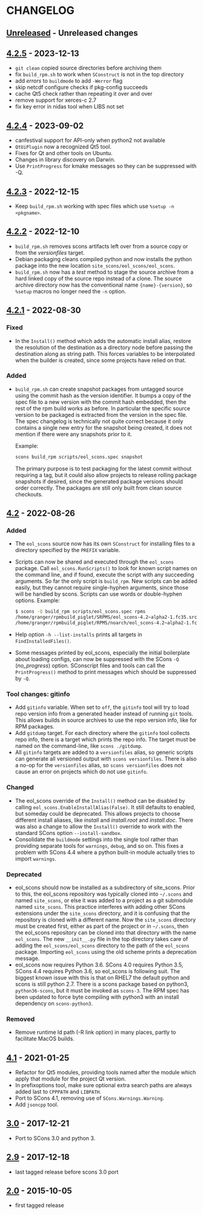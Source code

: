 # CHANGELOG

## [Unreleased] - Unreleased changes

## [4.2.5] - 2023-12-13

- `git clean` copied source directories before archiving them
- fix `build_rpm.sh` to work when `SConstruct` is not in the top directory
- add _errors_ to `buildmode` to add `-Werror` flag
- skip netcdf configure checks if pkg-config succeeds
- cache Qt5 check rather than repeating it over and over
- remove support for xerces-c 2.7
- fix key error in nidas tool when LIBS not set

## [4.2.4] - 2023-09-02

- canfestival support for API-only when python2 not available
- `QtUiPlugin` now a recognized Qt5 tool.
- Fixes for Qt and other tools on Ubuntu.
- Changes in library discovery on Darwin.
- Use `PrintProgress` for kmake messages so they can be suppressed with -Q.

## [4.2.3] - 2022-12-15

- Keep `build_rpm.sh` working with spec files which use `%setup -n <pkgname>`.

## [4.2.2] - 2022-12-10

- `build_rpm.sh` removes scons artifacts left over from a source copy or from
  the _versionfiles_ target.
- Debian packaging cleans compiled python and now installs the python package
  into the new location `site_scons/eol_scons/eol_scons`.
- `build_rpm.sh` now has a _test_ method to stage the source archive from a
  hard linked copy of the source repo instead of a clone.  The source archive
  directory now has the conventional name `{name}-{version}`, so `%setup`
  macros no longer need the `-n` option.

## [4.2.1] - 2022-08-30

### Fixed

- In the `Install()` method which adds the automatic install alias, restore
  the resolution of the destination as a directory node before passing the
  destination along as string path.  This forces variables to be interpolated
  when the builder is created, since some projects have relied on that.

### Added

- `build_rpm.sh` can create snapshot packages from untagged source using the
  commit hash as the version identifier.  It bumps a copy of the spec file to
  a new version with the commit hash embedded, then the rest of the rpm build
  works as before.  In particular the specific source version to be packaged
  is extracted from the version in the spec file.  The spec changelog is
  technically not quite correct because it only contains a single new entry
  for the snapshot being created, it does not mention if there were any
  snapshots prior to it.
  
  Example:

  ```sh
  scons build_rpm scripts/eol_scons.spec snapshot
  ```

  The primary purpose is to test packaging for the latest commit without
  requiring a tag, but it could also allow projects to release rolling package
  snapshots if desired, since the generated package versions should order
  correctly.  The packages are still only built from clean source checkouts.

## [4.2] - 2022-08-26

### Added

- The `eol_scons` source now has its own `SConstruct` for installing files to
  a directory specified by the `PREFIX` variable.
- Scripts can now be shared and executed through the `eol_scons` package.
  Call `eol_scons.RunScripts()` to look for known script names on the command
  line, and if found, execute the script with any succeeding arguments.  So
  far the only script is `build_rpm`.  New scripts can be added easily, but
  they cannot require single-hyphen arguments, since those will be handled by
  scons.  Scripts can use words or double-hyphen options.  Example:

  ```sh
  $ scons -Q build_rpm scripts/eol_scons.spec rpms
  /home/granger/rpmbuild_piglet/SRPMS/eol_scons-4.2~alpha2-1.fc35.src.rpm
  /home/granger/rpmbuild_piglet/RPMS/noarch/eol_scons-4.2~alpha2-1.fc35.noarch.rpm
  ```

- Help option `-h --list-installs` prints all targets in `FindInstalledFiles()`.
- Some messages printed by eol_scons, especially the initial boilerplate about
  loading configs, can now be suppressed with the SCons `-Q` (*no_progress*)
  option.  SConscript files and tools can call the `PrintProgress()` method to
  print messages which should be suppressed by `-Q`.

### Tool changes: gitinfo

- Add `gitinfo` variable.  When set to `off`, the `gitinfo` tool will try
  to load repo version info from a generated header instead of running
  `git` tools.  This allows builds in source archives to use the repo
  version info, like for RPM packages.
- Add `gitdump` target.  For each directory where the `gitinfo` tool collects
  repo info, there is a target which prints the repo info.  The target must be
  named on the command-line, like `scons ./gitdump`.
- All `gitinfo` targets are added to a `versionfiles` alias, so generic
  scripts can generate all versioned output with `scons versionfiles`.  There
  is also a no-op for the `versionfiles` alias, so `scons versionfiles` does
  not cause an error on projects which do not use `gitinfo`.

### Changed

- The eol_scons override of the `Install()` method can be disabled by calling
  `eol_scons.EnableInstallAlias(False)`.  It still defaults to enabled, but
  someday could be deprecated.  This allows projects to choose different
  install aliases, like *install* and *install.root* and *install.doc*.  There
  was also a change to allow the `Install()` override to work with the
  standard SCons option `--install-sandbox`.
- Consolidate the `buildmode` settings into the single tool rather than
  providing separate tools for `warnings`, `debug`, and so on.  This fixes a
  problem with SCons 4.4 where a python built-in module actually tries to
  import `warnings`.

### Deprecated

- eol_scons should now be installed as a subdirectory of site_scons.  Prior to
  this, the eol_scons repository was typically cloned into `~/.scons` and
  named `site_scons`, or else it was added to a project as a git submodule
  named `site_scons`.  This practice interferes with adding other SCons
  extensions under the `site_scons` directory, and it is confusing that the
  repository is cloned with a different name.  Now the `site_scons` directory
  must be created first, either as part of the project or in `~/.scons`, then
  the eol_scons repository can be cloned into that directory with the name
  `eol_scons`.  The new `__init__.py` file in the top directory takes care of
  adding the `eol_scons/eol_scons` directory to the path of the `eol_scons`
  package.  Importing `eol_scons` using the old scheme prints a deprecation
  message.
- eol_scons now requires Python 3.6.  SCons 4.0 requires Python 3.5, SCons 4.4
  requires Python 3.6, so eol_scons is following suit.  The biggest known
  issue with this is that on RHEL7 the default python and scons is still
  python 2.7.  There is a scons package based on python3, `python36-scons`,
  but it must be invoked as `scons-3`.  The RPM spec has been updated to force
  byte compiling with python3 with an install dependency on `scons-python3`.

### Removed

- Remove runtime ld path (-R link option) in many places, partly to facilitate
  MacOS builds.

## [4.1] - 2021-01-25

- Refactor for Qt5 modules, providing tools named after the module which apply
  that module for the project Qt version.
- In prefixoptions tool, make sure optional extra search paths are always
  added last to `CPPPATH` and `LIBPATH`.
- Port to SCons 4.1, removing use of `SCons.Warnings.Warning`.
- Add `jsoncpp` tool.

## [3.0] - 2017-12-21

- Port to SCons 3.0 and python 3.

## [2.9] - 2017-12-18

- last tagged release before scons 3.0 port

## [2.0] - 2015-10-05

- first tagged release

<!-- Versions -->
[unreleased]: https://github.com/NCAR/eol_scons
[4.2.5]: https://github.com/NCAR/eol_scons/releases/tag/v4.2.5
[4.2.4]: https://github.com/NCAR/eol_scons/releases/tag/v4.2.4
[4.2.3]: https://github.com/NCAR/eol_scons/compare/v4.2.2...v4.2.3
[4.2.2]: https://github.com/NCAR/eol_scons/compare/v4.2.1...v4.2.2
[4.2.1]: https://github.com/NCAR/eol_scons/compare/v4.2...v4.2.1
[4.2]: https://github.com/NCAR/eol_scons/compare/v4.1...v4.2
[4.1]: https://github.com/NCAR/eol_scons/compare/v3.0...v4.1
[3.0]: https://github.com/NCAR/eol_scons/compare/v2.9...v3.0
[2.9]: https://github.com/NCAR/eol_scons/compare/v2.0...v2.9
[2.0]: https://github.com/NCAR/eol_scons/releases/tag/v2.0
